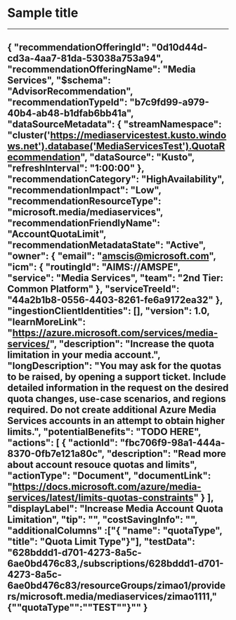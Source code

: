 <properties
    pageTitle="Azure Media Services quotas and limits."
    description="Azure Media Services quotas and limits."
    author="zimao"
    ms.author="zimao,amscis"
    articleId="b7c9fd99-a979-40b4-ab48-b1dfab6bb41a_Public"
    selfHelpType="advisorRecommendationMetadata"
    cloudEnvironments="Public, USSec, USNat"
    ownershipId="StorageMediaEdge_Media"
/>
# Sample title
---
{
  "recommendationOfferingId": "0d10d44d-cd3a-4aa7-81da-53038a753a94",
  "recommendationOfferingName": "Media Services",
  "$schema": "AdvisorRecommendation",
  "recommendationTypeId": "b7c9fd99-a979-40b4-ab48-b1dfab6bb41a",
  "dataSourceMetadata": {
    "streamNamespace": "cluster('https://mediaservicestest.kusto.windows.net').database('MediaServicesTest').QuotaRecommendation",
    "dataSource": "Kusto",
    "refreshInterval": "1:00:00"
  },
  "recommendationCategory": "HighAvailability",
  "recommendationImpact": "Low",
  "recommendationResourceType": "microsoft.media/mediaservices",
  "recommendationFriendlyName": "AccountQuotaLimit",
  "recommendationMetadataState": "Active",
  "owner": {
    "email": "amscis@microsoft.com",
    "icm": {
      "routingId": "AIMS://AMSPE",
      "service": "Media Services",
      "team": "2nd Tier: Common Platform"
    },
    "serviceTreeId": "44a2b1b8-0556-4403-8261-fe6a9172ea32"
  },
  "ingestionClientIdentities": [],
  "version": 1.0,
  "learnMoreLink": "https://azure.microsoft.com/services/media-services/",
  "description": "Increase the quota limitation in your media account.",
  "longDescription": "You may ask for the quotas to be raised, by opening a support ticket. Include detailed information in the request on the desired quota changes, use-case scenarios, and regions required. Do not create additional Azure Media Services accounts in an attempt to obtain higher limits.",
  "potentialBenefits": "TODO HERE",
  "actions": [
    {
      "actionId": "fbc706f9-98a1-444a-8370-0fb7e121a80c",
      "description": "Read more about account resouce quotas and limits",
      "actionType": "Document",
      "documentLink": "https://docs.microsoft.com/azure/media-services/latest/limits-quotas-constraints"
    }
  ],
  "displayLabel": "Increase Media Account Quota Limitation",
  "tip": "",
  "costSavingInfo": "",
  "additionalColumns" :["{ \"name\": \"quotaType\", \"title\": \"Quota Limit Type\"}"],
  "testData": "628bddd1-d701-4273-8a5c-6ae0bd476c83,/subscriptions/628bddd1-d701-4273-8a5c-6ae0bd476c83/resourceGroups/zimao1/providers/microsoft.media/mediaservices/zimao1111,\"{\"\"quotaType\"\":\"\"TEST\"\"}\""
}
---